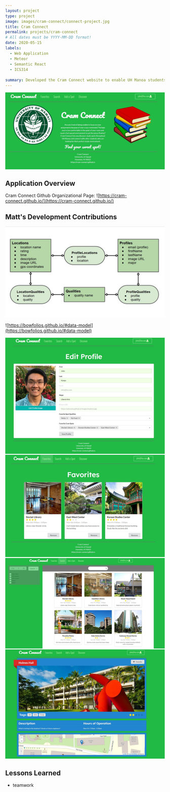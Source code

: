 ```yaml
---
layout: project
type: project
image: images/cram-connect/connect-project.jpg
title: Cram Connect
permalink: projects/cram-connect
# All dates must be YYYY-MM-DD format!
date: 2020-05-15
labels:
  - Web Application
  - Meteor
  - Semantic React
  - ICS314

summary: Developed the Cram Connect website to enable UH Manoa students to find their best fit study spot on or around campus! Used issue driven project management, as a team of 4, to develop the Cram Connect web application. Implemented Cram Connect using Meteor and React.
---
```


<img class="ui medium right floated rounded image" src="../images/cram-connect/connect-landing.jpg">

## Application Overview
Cram Connect Github Organizational Page:
![https://cram-connect.github.io/](https://cram-connect.github.io/)

## Matt's Development Contributions

<img class="ui medium right floated rounded image" src="../images/cram-connect/connect-dataModel.jpg">

![https://bowfolios.github.io/#data-model](https://bowfolios.github.io/#data-model)

<img class="ui medium right floated rounded image" src="../images/cram-connect/connect-editProfile.jpg">
<img class="ui medium right floated rounded image" src="../images/cram-connect/connect-favorites.jpg">
<img class="ui medium right floated rounded image" src="../images/cram-connect/connect-search.jpg">
<img class="ui medium right floated rounded image" src="../images/cram-connect/connect-location.jpg">

## Lessons Learned

- teamwork
